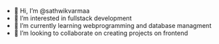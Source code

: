 - 👋 Hi, I’m @sathwikvarmaa
- 👀 I’m interested in fullstack development
- 🌱 I’m currently learning webprogramming and database managment 
- 💞️ I’m looking to collaborate on creating projects on frontend

<!---
sathwikvarmaa/sathwikvarmaa is a ✨ special ✨ repository because its `README.md` (this file) appears on your GitHub profile.
You can click the Preview link to take a look at your changes.
--->
